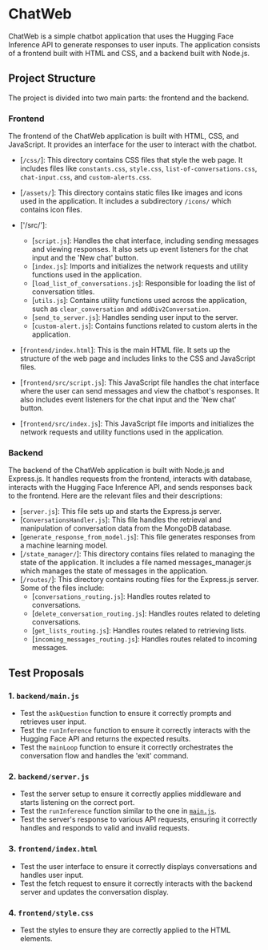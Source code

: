 # ChatWeb

ChatWeb is a simple chatbot application that uses the Hugging Face Inference API to generate responses to user inputs. The application consists of a frontend built with HTML and CSS, and a backend built with Node.js.

## Project Structure

The project is divided into two main parts: the frontend and the backend.

### Frontend

The frontend of the ChatWeb application is built with HTML, CSS, and JavaScript. It provides an interface for the user to interact with the chatbot. 
- [`/css/`]: This directory contains CSS files that style the web page. It includes files like `constants.css`, `style.css`, `list-of-conversations.css`, `chat-input.css`, and `custom-alerts.css`.
- [`/assets/`]: This directory contains static files like images and icons used in the application. It includes a subdirectory `/icons/` which contains icon files.
- ['/src/']:
  - [`script.js`]: Handles the chat interface, including sending messages and viewing responses. It also sets up event listeners for the chat input and the 'New chat' button.
  - [`index.js`]: Imports and initializes the network requests and utility functions used in the application.
  - [`load_list_of_conversations.js`]: Responsible for loading the list of conversation titles.
  - [`utils.js`]: Contains utility functions used across the application, such as `clear_conversation` and `addDiv2Conversation`.
  - [`send_to_server.js`]: Handles sending user input to the server.
  - [`custom-alert.js`]: Contains functions related to custom alerts in the application.

- [`frontend/index.html`]: This is the main HTML file. It sets up the structure of the web page and includes links to the CSS and JavaScript files.
- [`frontend/src/script.js`]: This JavaScript file handles the chat interface where the user can send messages and view the chatbot's responses. It also includes event listeners for the chat input and the 'New chat' button.
- [`frontend/src/index.js`]: This JavaScript file imports and initializes the network requests and utility functions used in the application.





### Backend

The backend of the ChatWeb application is built with Node.js and Express.js. It handles requests from the frontend, interacts with database, interacts with the Hugging Face Inference API, and sends responses back to the frontend. Here are the relevant files and their descriptions:

- [`server.js`]: This file sets up and starts the Express.js server.
- [`ConversationsHandler.js`]: This file handles the retrieval and manipulation of conversation data from the MongoDB database.
- [`generate_response_from_model.js`]: This file generates responses from a machine learning model.
- [`/state_manager/`]: This directory contains files related to managing the state of the application. It includes a file named messages_manager.js which manages the state of messages in the application.
- [`/routes/`]: This directory contains routing files for the Express.js server. Some of the files include:
  - [`conversations_routing.js`]: Handles routes related to conversations.
  - [`delete_conversation_routing.js`]: Handles routes related to deleting conversations.
  - [`get_lists_routing.js`]: Handles routes related to retrieving lists.
  - [`incoming_messages_routing.js`]: Handles routes related to incoming messages.
 


## Test Proposals

### 1. `backend/main.js`
- Test the `askQuestion` function to ensure it correctly prompts and retrieves user input.
- Test the `runInference` function to ensure it correctly interacts with the Hugging Face API and returns the expected results.
- Test the `mainLoop` function to ensure it correctly orchestrates the conversation flow and handles the 'exit' command. 

### 2. `backend/server.js`
- Test the server setup to ensure it correctly applies middleware and starts listening on the correct port.
- Test the `runInference` function similar to the one in [`main.js`](command:_github.copilot.openSymbolInFile?%5B%22frontend%2Findex.html%22%2C%22main.js%22%5D "frontend/index.html").
- Test the server's response to various API requests, ensuring it correctly handles and responds to valid and invalid requests.

### 3. `frontend/index.html`
- Test the user interface to ensure it correctly displays conversations and handles user input.
- Test the fetch request to ensure it correctly interacts with the backend server and updates the conversation display.

### 4. `frontend/style.css`
- Test the styles to ensure they are correctly applied to the HTML elements.
